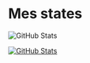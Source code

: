 # Mes states

![GitHub Stats](https://github-readme-stats.vercel.app/api?username=verofoxy&theme=tokyonight)

[![GitHub Stats](https://github-readme-stats.vercel.app/api/wakatime?username=verofoxy)](https://github.com/verofoxy/github-readme-stats)
